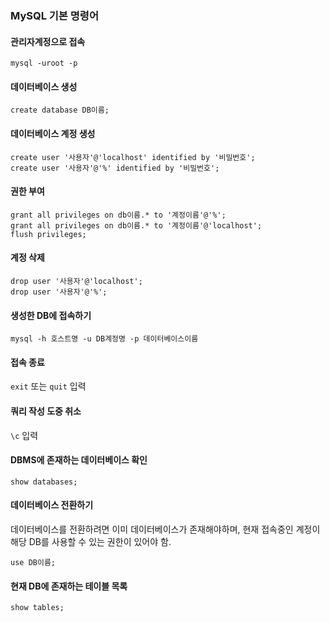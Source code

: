 ### MySQL 기본 명령어



#### 관리자계정으로 접속

~~~mysql
mysql -uroot -p
~~~



#### 데이터베이스 생성

~~~mysql
create database DB이름;
~~~



#### 데이터베이스 계정 생성

~~~mysql
create user '사용자'@'localhost' identified by '비밀번호';
create user '사용자'@'%' identified by '비밀번호';
~~~



#### 권한 부여

~~~mysql
grant all privileges on db이름.* to '계정이름'@'%';
grant all privileges on db이름.* to '계정이름'@'localhost';
flush privileges;
~~~



#### 계정 삭제

~~~mysql
drop user '사용자'@'localhost';
drop user '사용자'@'%';
~~~



#### 생성한 DB에 접속하기

~~~mysql
mysql -h 호스트명 -u DB계정명 -p 데이터베이스이름
~~~



#### 접속 종료

`exit` 또는 `quit` 입력



#### 쿼리 작성 도중 취소

 `\c` 입력



#### DBMS에 존재하는 데이터베이스 확인

~~~mysql
show databases;
~~~



#### 데이터베이스 전환하기

데이터베이스를 전환하려면 이미 데이터베이스가 존재해야하며, 현재 접속중인 계정이 해당 DB를 사용할 수 있는 권한이 있어야 함.

~~~mysql
use DB이름;
~~~



#### 현재 DB에 존재하는 테이블 목록

~~~mysql
show tables;
~~~







